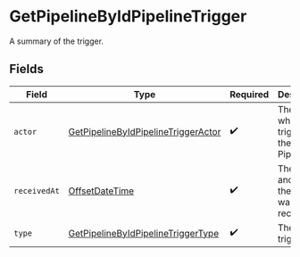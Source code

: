 # GetPipelineByIdPipelineTrigger

A summary of the trigger.


## Fields

| Field                                                                                                 | Type                                                                                                  | Required                                                                                              | Description                                                                                           |
| ----------------------------------------------------------------------------------------------------- | ----------------------------------------------------------------------------------------------------- | ----------------------------------------------------------------------------------------------------- | ----------------------------------------------------------------------------------------------------- |
| `actor`                                                                                               | [GetPipelineByIdPipelineTriggerActor](../../models/operations/GetPipelineByIdPipelineTriggerActor.md) | :heavy_check_mark:                                                                                    | The user who triggered the Pipeline.                                                                  |
| `receivedAt`                                                                                          | [OffsetDateTime](https://docs.oracle.com/javase/8/docs/api/java/time/OffsetDateTime.html)             | :heavy_check_mark:                                                                                    | The date and time the trigger was received.                                                           |
| `type`                                                                                                | [GetPipelineByIdPipelineTriggerType](../../models/operations/GetPipelineByIdPipelineTriggerType.md)   | :heavy_check_mark:                                                                                    | The type of trigger.                                                                                  |